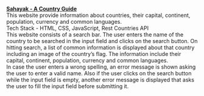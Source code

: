<u>**Sahayak - A Country Guide**</u><br>
This website provide information about countries, their capital, continent, population, currency and common languages.<br>
Tech Stack - HTML, CSS, JavaScript, Rest Countries API<br>
This website consists of a search bar. The user enters the name of the country to be searched in the input field and clicks on the search button. On hitting search, a list of common information is displayed about that country including an image of the country’s flag. The information include their capital, continent, population, currency and common languages.<br>
In case the user enters a wrong spelling, an error message is shown asking the user to enter a valid name. Also if the user clicks on the search button while the input field is empty, another error message is displayed that asks the user to fill the input field before submitting it.
